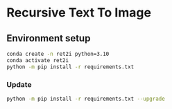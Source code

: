 # Recursive Text To Image

## Environment setup

```bash
conda create -n ret2i python=3.10
conda activate ret2i
python -m pip install -r requirements.txt

```

### Update
```bash
python -m pip install -r requirements.txt --upgrade
```